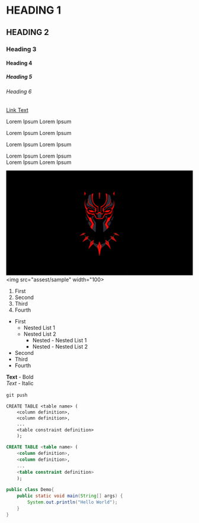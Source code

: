 # HEADING 1
## HEADING 2
### Heading 3
#### Heading 4
##### Heading 5
###### Heading 6

[Link Text](https://google.lk)

Lorem Ipsum Lorem Ipsum

Lorem Ipsum Lorem Ipsum 

Lorem Ipsum Lorem Ipsum 

Lorem Ipsum Lorem Ipsum<br>
Lorem Ipsum Lorem Ipsum

![Alternative Text](assest/sample.jpg)
<img src="assest/sample" width="100>

1. First
2. Second
3. Third
4. Fourth

* First
  * Nested List 1
  * Nested List 2
    * Nested - Nested List 1
    * Nested - Nested List 2
* Second
* Third
* Fourth

**Text** - Bold <br>
*Text* - Italic

`git push`

```
CREATE TABLE <table name> (
    <column definition>,
    <column definition>,
    ...
    <table constraint definition>
    );

```

```sql
CREATE TABLE <table name> (
    <column definition>,
    <column definition>,
    ...
    <table constraint definition>
    );

```

```java
public class Demo{
    public static void main(String[] args) {
        System.out.println("Hello World");
    }
}

```